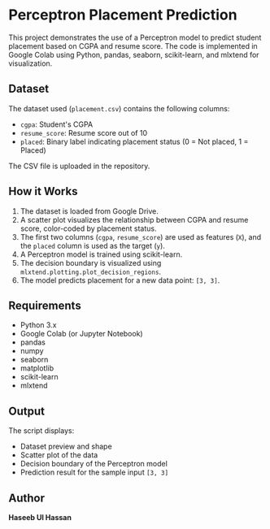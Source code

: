 
# Perceptron Placement Prediction

This project demonstrates the use of a Perceptron model to predict student placement based on CGPA and resume score. The code is implemented in Google Colab using Python, pandas, seaborn, scikit-learn, and mlxtend for visualization.

## Dataset

The dataset used (`placement.csv`) contains the following columns:
- `cgpa`: Student's CGPA
- `resume_score`: Resume score out of 10
- `placed`: Binary label indicating placement status (0 = Not placed, 1 = Placed)

The CSV file is uploaded in the repository.

## How it Works

1. The dataset is loaded from Google Drive.
2. A scatter plot visualizes the relationship between CGPA and resume score, color-coded by placement status.
3. The first two columns (`cgpa`, `resume_score`) are used as features (`X`), and the `placed` column is used as the target (`y`).
4. A Perceptron model is trained using scikit-learn.
5. The decision boundary is visualized using `mlxtend.plotting.plot_decision_regions`.
6. The model predicts placement for a new data point: `[3, 3]`.

## Requirements

- Python 3.x
- Google Colab (or Jupyter Notebook)
- pandas
- numpy
- seaborn
- matplotlib
- scikit-learn
- mlxtend

## Output

The script displays:
- Dataset preview and shape
- Scatter plot of the data
- Decision boundary of the Perceptron model
- Prediction result for the sample input `[3, 3]`

## Author

**Haseeb Ul Hassan**
